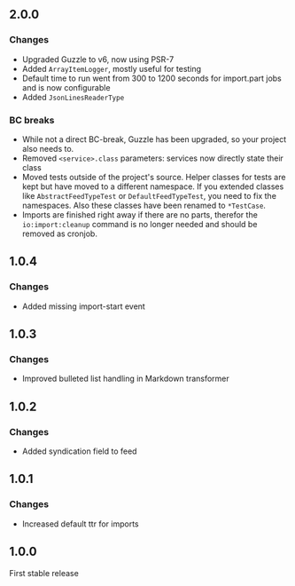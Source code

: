## 2.0.0
### Changes
* Upgraded Guzzle to v6, now using PSR-7
* Added `ArrayItemLogger`, mostly useful for testing
* Default time to run went from 300 to 1200 seconds for import.part jobs and is now configurable
* Added `JsonLinesReaderType`

### BC breaks
* While not a direct BC-break, Guzzle has been upgraded, so your project also
  needs to.
* Removed `<service>.class` parameters: services now directly state their class
* Moved tests outside of the project's source. Helper classes for tests are kept
  but have moved to a different namespace. If you extended classes like `AbstractFeedTypeTest`
  or `DefaultFeedTypeTest`, you need to fix the namespaces. Also these classes
  have been renamed to `*TestCase`.
* Imports are finished right away if there are no parts, therefor the `io:import:cleanup` 
  command is no longer needed and should be removed as cronjob. 


## 1.0.4
### Changes
* Added missing import-start event


## 1.0.3
### Changes
* Improved bulleted list handling in Markdown transformer


## 1.0.2
### Changes
* Added syndication field to feed


## 1.0.1
### Changes
* Increased default ttr for imports


## 1.0.0
First stable release
